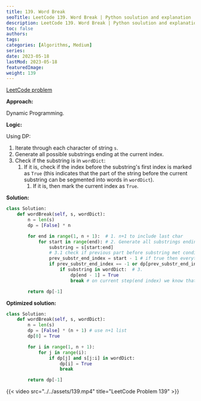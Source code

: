 ```yaml
---
title: 139. Word Break
seoTitle: LeetCode 139. Word Break | Python soulution and explanation
description: LeetCode 139. Word Break | Python soulution and explanation
toc: false
authors:
tags: 
categories: [Algorithms, Medium]
series:
date: 2023-05-18
lastMod: 2023-05-18
featuredImage:
weight: 139
---
```


[LeetCode problem](https://leetcode.com/problems/word-break/)

**Approach:**

Dynamic Programming.

**Logic:**

Using DP:

1. Iterate through each character of string `s`.
2. Generate all possible substrings ending at the current index.
3. Check if the substring is in `wordDict`:
   1. If it is, check if the index before the substring's first index is marked as `True` (this indicates that the part of the string before the current substring can be segmented into words in `wordDict`).
      1. If it is, then mark the current index as `True`.

**Solution:**

```python
class Solution:
    def wordBreak(self, s, wordDict):
        n = len(s)
        dp = [False] * n

        for end in range(1, n + 1):  # 1. n+1 to include last char
            for start in range(end): # 2. Generate all substrings ending at i
                substring = s[start:end]
                # 3.1 check if previous part before substring met condition
                prev_substr_end_index = start - 1 # if true then everything before passed condition
                if prev_substr_end_index == -1 or dp[prev_substr_end_index]:  # 3.1
                    if substring in wordDict:  # 3.
                        dp[end - 1] = True
                        break # on current step(end index) we know that meet condition

        return dp[-1]
```

**Optimized solution:**

```python
class Solution:
    def wordBreak(self, s, wordDict):
        n = len(s)
        dp = [False] * (n + 1) # use n+1 list
        dp[0] = True

        for i in range(1, n + 1):
            for j in range(i):
                if dp[j] and s[j:i] in wordDict:
                    dp[i] = True
                    break

        return dp[-1]  
```

{{< video src="../../assets/139.mp4" title="LeetCode Problem 139" >}}
